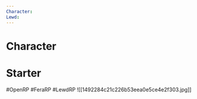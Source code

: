 ```yaml
---
Character: 
Lewd: 
---
```

# Character


# Starter


#OpenRP #FeraRP #LewdRP
![[1492284c21c226b53eea0e5ce4e2f303.jpg]]